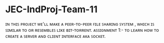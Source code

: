 # JEC-IndProj-Team-11
ɪɴ ᴛʜɪꜱ ᴘʀᴏᴊᴇᴄᴛ ᴡᴇ'ʟʟ ᴍᴀᴋᴇ ᴀ ᴘᴇᴇʀ-ᴛᴏ-ᴘᴇᴇʀ ꜰɪʟᴇ ꜱʜᴀʀɪɴɢ ꜱʏꜱᴛᴇᴍ , ᴡʜɪᴄʜ ɪꜱ ꜱɪᴍɪʟᴀʀ ᴛᴏ ᴏʀ ʀᴇꜱᴇᴍʙʟᴇꜱ ʟɪᴋᴇ ʙɪᴛ-ᴛᴏʀʀᴇɴᴛ.
ᴀꜱꜱɪɢɴᴍᴇɴᴛ 1:- ᴛᴏ ʟᴇᴀʀɴ ʜᴏᴡ ᴛᴏ ᴄʀᴇᴀᴛᴇ ᴀ ꜱᴇʀᴠᴇʀ ᴀɴᴅ ᴄʟɪᴇɴᴛ ɪɴᴛᴇʀꜰᴀᴄᴇ ᴀᴋᴀ ꜱᴏᴄᴋᴇᴛ.
